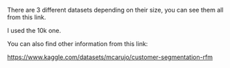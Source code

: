 There are 3 different datasets depending on their size, you can see them all from this link. 

I used the 10k one. 

You can also find other information from this link:

https://www.kaggle.com/datasets/mcarujo/customer-segmentation-rfm

